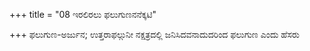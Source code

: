 +++
title = "08 ಇರಲಿರಲು ಫಲುಗುಣನನೆಕ್ಕಟಿ"

+++
ಫಲುಗುಣ-ಅರ್ಜುನ; ಉತ್ತರಾಫಲ್ಗುನೀ ನಕ್ಷತ್ರದಲ್ಲಿ ಜನಿಸಿದವನಾದುದರಿಂದ ಫಲುಗುಣ ಎಂದು ಹೆಸರು